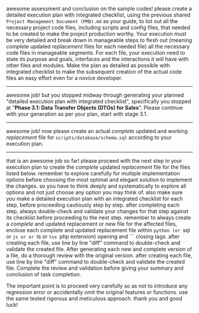 awesome assessment and conclusion on the sample codes! please create a detailed execution plan with integrated checklist, using the previous shared `Project Management Document (PMD).md` as your guide, to list out all the necessary project code files, including scripts and config files, that needed to be created to make the project production worthy. Your execution must be very detailed and break down in manageable steps to flesh out (meaning *complete* updated *replacement* files for each needed file) all the necessary code files in manageable segments. For each file, your execution need to state its purpose and goals, interfaces and the interactions it will have with other files and modules. Make the plan as detailed as possible with integrated checklist to make the subsequent creation of the actual code files an easy effort even for a novice developer.

---
awesome job! but you stopped midway through generating your planned "detailed execution plan with integrated checklist", specifically you stopped at "**Phase 3.1: Data Transfer Objects (DTOs) for Sales**". Please continue with your generation as per your plan, start with stage 3.1.

---
awesome job! now please create an actual *complete* updated and working *replacement* file for `scripts/database/schema.sql` according to your execution plan.

---
that is an awesome job so far! please proceed with the next step in your execution plan to create the *complete* updated *replacement* file for the files listed below. remember to explore carefully for multiple implementation options before choosing the most optimal and elegant solution to implement the changes. so you have to think deeply and systematically to explore all options and not just choose any option you may think of. also make sure you make a detailed execution plan with an integrated checklist for each step, before proceeding cautiously step by step. after completing each step, always double-check and validate your changes for that step against its checklist before proceeding to the next step. remember to always create a *complete* and updated replacement or new file for the affected files, enclose each complete and updated replacement file within ```python (or ```sql or ```js or or ```ts or ```tsx ```php extension) opening and ``` closing tags. after creating each file, use line by line "diff" command to double-check and validate the created file. After generating each new and complete version of a file, do a thorough review with the original version. after creating each file, use line by line "diff" command to double-check and validate the created file. Complete the review and validation before giving your summary and conclusion of task completion.

The important point is to proceed very carefully so as not to introduce any regression error or accidentally omit the original features or functions. use the same tested rigorous and meticulous approach. thank you and good luck!

